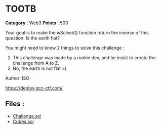 # TOOTB

**Category** : Web3
**Points** : 500

Your goal is to make the isSolved() function return the inverse of this question: Is the earth flat?

You might need to know 2 things to solve this challenge : 
1) This challenge was made by a rookie dev, and he insist to create the challenge from A to Z.
2) No, the earth is not flat =)

Author: ISO

https://deploy.gcc-ctf.com/

## Files : 
 - [Challenge.sol](./Challenge.sol)
 - [Cubes.sol](./Cubes.sol)


